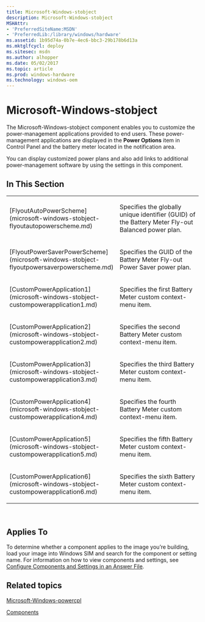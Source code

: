 ```yaml
---
title: Microsoft-Windows-stobject
description: Microsoft-Windows-stobject
MSHAttr:
- 'PreferredSiteName:MSDN'
- 'PreferredLib:/library/windows/hardware'
ms.assetid: 1b95d74a-0b7e-4ec6-bbc3-29b178b6d13a
ms.mktglfcycl: deploy
ms.sitesec: msdn
ms.author: alhopper
ms.date: 05/02/2017
ms.topic: article
ms.prod: windows-hardware
ms.technology: windows-oem
---
```


# Microsoft-Windows-stobject


The Microsoft-Windows-stobject component enables you to customize the power-management applications provided to end users. These power-management applications are displayed in the **Power Options** item in Control Panel and the battery meter located in the notification area.

You can display customized power plans and also add links to additional power-management software by using the settings in this component.


## In This Section


<table>
<colgroup>
<col width="50%" />
<col width="50%" />
</colgroup>
<tbody>
<tr class="odd">
<td><p>[FlyoutAutoPowerScheme](microsoft-windows-stobject-flyoutautopowerscheme.md)</p></td>
<td><p>Specifies the globally unique identifier (GUID) of the Battery Meter Fly-out Balanced power plan.</p></td>
</tr>
<tr class="odd">
<td><p>[FlyoutPowerSaverPowerScheme](microsoft-windows-stobject-flyoutpowersaverpowerscheme.md)</p></td>
<td><p>Specifies the GUID of the Battery Meter Fly-out Power Saver power plan.</p></td>
</tr>
<tr class="even">
<td><p>[CustomPowerApplication1](microsoft-windows-stobject-custompowerapplication1.md)</p></td>
<td><p>Specifies the first Battery Meter custom context-menu item.</p></td>
</tr>
<tr class="odd">
<td><p>[CustomPowerApplication2](microsoft-windows-stobject-custompowerapplication2.md)</p></td>
<td><p>Specifies the second Battery Meter custom context-menu item.</p></td>
</tr>
<tr class="even">
<td><p>[CustomPowerApplication3](microsoft-windows-stobject-custompowerapplication3.md)</p></td>
<td><p>Specifies the third Battery Meter custom context-menu item.</p></td>
</tr>
<tr class="odd">
<td><p>[CustomPowerApplication4](microsoft-windows-stobject-custompowerapplication4.md)</p></td>
<td><p>Specifies the fourth Battery Meter custom context-menu item.</p></td>
</tr>
<tr class="even">
<td><p>[CustomPowerApplication5](microsoft-windows-stobject-custompowerapplication5.md)</p></td>
<td><p>Specifies the fifth Battery Meter custom context-menu item.</p></td>
</tr>
<tr class="odd">
<td><p>[CustomPowerApplication6](microsoft-windows-stobject-custompowerapplication6.md)</p></td>
<td><p>Specifies the sixth Battery Meter custom context-menu item.</p></td>
</tr>
</tbody>
</table>

 

## Applies To


To determine whether a component applies to the image you’re building, load your image into Windows SIM and search for the component or setting name. For information on how to view components and settings, see [Configure Components and Settings in an Answer File](https://msdn.microsoft.com/library/windows/hardware/dn915078).

## Related topics


[Microsoft-Windows-powercpl](microsoft-windows-powercpl.md)

[Components](components-b-unattend.md)

 

 







